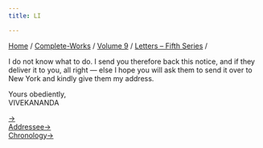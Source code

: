 ```yaml
---
title: LI

---
```



[Home](../../../index.htm) / [Complete-Works](../../complete_works.htm)
/ [Volume 9](../volume_9_contents.htm) / [Letters – Fifth
Series](letters_fifth_series_contents.htm) /

 I do not know
what to do. I send you therefore back this notice, and if they deliver
it to you, all right — else I hope you will ask them to send it over to
New York and kindly give them my address.

Yours obediently,  
VIVEKANANDA

[→](052_mother.htm)  
[Addressee→](052_mother.htm)  
[Chronology→](../../volume_6/epistles_second_series/061_mrs_bull.htm)


